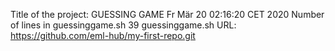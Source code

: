 Title of the project: GUESSING GAME
Fr Mär 20 02:16:20 CET 2020
Number of lines in guessinggame.sh 
39 guessinggame.sh
URL: https://github.com/eml-hub/my-first-repo.git
